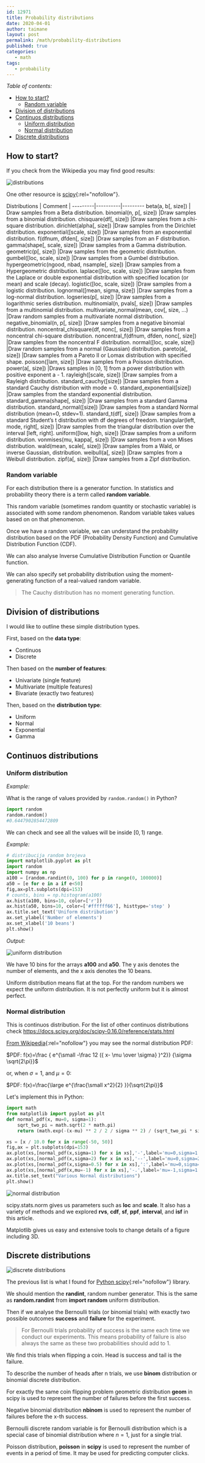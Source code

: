 ```yaml
---
id: 12971
title: Probability distributions
date: 2020-04-01
author: taimane
layout: post
permalink: /math/probability-distributions
published: true
categories: 
   - math
tags:
   - probability
---
```

<script type="text/x-mathjax-config">
    MathJax.Hub.Config({
      tex2jax: {
        skipTags: ['script', 'noscript', 'style', 'textarea', 'pre'],
        inlineMath: [['$','$']]
      }
    });
</script>
<script src="https://cdn.mathjax.org/mathjax/latest/MathJax.js?config=TeX-AMS-MML_HTMLorMML" type="text/javascript"></script>

_Table of contents:_
- [How to start?](#how-to-start)
  - [Random variable](#random-variable)
- [Division of distributions](#division-of-distributions)
- [Continuos distributions](#continuos-distributions)
  - [Uniform distribution](#uniform-distribution)
  - [Normal distribution](#normal-distribution)
- [Discrete distributions](#discrete-distributions)

## How to start?

If you check from the Wikipedia you may find good results:

![distributions](/wp-content/uploads/2020/04/probability-distributions.jpg)

One other resource is [scipy](https://docs.scipy.org/doc/numpy-1.14.1/reference/routines.random.html){:rel="nofollow"}.


Distributions | Comment | 
---------|----------|---------
beta(a, b[, size]) | Draw samples from a Beta distribution.
binomial(n, p[, size]) |Draw samples from a binomial distribution.
chisquare(df[, size]) |Draw samples from a chi-square distribution.
dirichlet(alpha[, size]) |Draw samples from the Dirichlet distribution.
exponential([scale, size]) |Draw samples from an exponential distribution.
f(dfnum, dfden[, size]) |Draw samples from an F distribution.
gamma(shape[, scale, size]) |Draw samples from a Gamma distribution.
geometric(p[, size]) |Draw samples from the geometric distribution.
gumbel([loc, scale, size]) |Draw samples from a Gumbel distribution.
hypergeometric(ngood, nbad, nsample[, size]) |Draw samples from a Hypergeometric distribution.
laplace([loc, scale, size]) |Draw samples from the Laplace or double exponential distribution with specified location (or mean) and scale (decay).
logistic([loc, scale, size]) |Draw samples from a logistic distribution.
lognormal([mean, sigma, size]) |Draw samples from a log-normal distribution.
logseries(p[, size]) |Draw samples from a logarithmic series distribution.
multinomial(n, pvals[, size]) |Draw samples from a multinomial distribution.
multivariate_normal(mean, cov[, size, …) |Draw random samples from a multivariate normal distribution.
negative_binomial(n, p[, size]) |Draw samples from a negative binomial distribution.
noncentral_chisquare(df, nonc[, size]) |Draw samples from a noncentral chi-square distribution.
noncentral_f(dfnum, dfden, nonc[, size]) |Draw samples from the noncentral F distribution.
normal([loc, scale, size]) |Draw random samples from a normal (Gaussian) distribution.
pareto(a[, size]) |Draw samples from a Pareto II or Lomax distribution with specified shape.
poisson([lam, size]) |Draw samples from a Poisson distribution.
power(a[, size]) |Draws samples in [0, 1] from a power distribution with positive exponent a - 1.
rayleigh([scale, size]) |Draw samples from a Rayleigh distribution.
standard_cauchy([size]) |Draw samples from a standard Cauchy distribution with mode = 0.
standard_exponential([size]) |Draw samples from the standard exponential distribution.
standard_gamma(shape[, size]) |Draw samples from a standard Gamma distribution.
standard_normal([size]) |Draw samples from a standard Normal distribution (mean=0, stdev=1).
standard_t(df[, size]) |Draw samples from a standard Student’s t distribution with df degrees of freedom.
triangular(left, mode, right[, size]) |Draw samples from the triangular distribution over the interval [left, right].
uniform([low, high, size]) |Draw samples from a uniform distribution.
vonmises(mu, kappa[, size]) |Draw samples from a von Mises distribution.
wald(mean, scale[, size]) |Draw samples from a Wald, or inverse Gaussian, distribution.
weibull(a[, size]) |Draw samples from a Weibull distribution.
zipf(a[, size]) |Draw samples from a Zipf distribution.


### Random variable

For each distribution there is a generator function. In statistics and probability theory there is a term called **random variable**.

This random variable (sometimes random quantity or stochastic variable) is associated with some random phenomenon. Random variable takes values based on on that phenomenon.

Once we have a random variable, we can understand the probability distribution based on the PDF (Probability Density Function) and Cumulative Distribution Function (CDF).

We can also analyse Inverse Cumulative Distribution Function or Quantile function. 

We can also specify set probability distribution using the moment-generating function of a real-valued random variable.

> The Cauchy distribution has no moment generating function. 



## Division of distributions

I would like to outline these simple distribution types.

First, based on the **data type**:

* Continuos
* Discrete


Then based on the **number of features**:

* Univariate (single feature)
* Multivariate (multiple features)
* Bivariate (exactly two features)


Then, based on the **distribution type**:

* Uniform
* Normal
* Exponential
* Gamma

## Continuos distributions

### Uniform distribution
_Example:_

What is the range of values provided by `random.random()` in Python?

```python
import random
random.random()
#0.6447902854472809
```
We can check and see all the values will be inside $[0, 1)$ range.


_Example:_
```python
# distribucija random brojeva
import matplotlib.pyplot as plt
import random
import numpy as np
a100 = [random.randint(0, 100) for p in range(0, 100000)]
a50 = [e for e in a if e<50]
fig,ax=plt.subplots(dpi=153)
# counts, bins = np.histogram(a100)
ax.hist(a100, bins=10, color=['r'])
ax.hist(a50, bins=10, color=['#ffffff66'], histtype='step' )
ax.title.set_text('Uniform distribution')
ax.set_ylabel('Number of elements')
ax.set_xlabel('10 beans')
plt.show()
```

_Output:_

![uniform distribution](/wp-content/uploads/2020/04/uniform-distribution.jpg)

We have 10 bins for the arrays **a100** and **a50**. The y axis denotes the number of elements, and the x axis denotes the 10 beans.

Uniform distribution means flat at the top.
For the random numbers we expect the uniform distribution. It is not perfectly uniform but it is almost perfect.


### Normal distribution

This is continuos distribution. For the list of other continuos distributions check https://docs.scipy.org/doc/scipy-0.16.0/reference/stats.html



[From Wikipedia](https://en.wikipedia.org/wiki/Normal_distribution){:rel="nofollow"} you may see the normal distribution PDF:

$PDF: f(x)=\frac { e^{\small -\frac 12 ({  x- \mu \over  \sigma} )^2}}
{\sigma \sqrt{2\pi}}$

or, when $\sigma=1$, and $\mu=0:$

$PDF: f(x)=\frac{\large e^{\frac{\small x^2}{2} }}{\sqrt{2\pi}}$


Let's implement this in Python:


```python
import math
from matplotlib import pyplot as plt
def normal_pdf(x, mu=0, sigma=1):
    sqrt_two_pi = math.sqrt(2 * math.pi)
    return (math.exp(-(x-mu) ** 2 / 2 / sigma ** 2) / (sqrt_two_pi * sigma))

xs = [x / 10.0 for x in range(-50, 50)]
fig,ax = plt.subplots(dpi=153)
ax.plot(xs,[normal_pdf(x,sigma=1) for x in xs],'-',label='mu=0,sigma=1')
ax.plot(xs,[normal_pdf(x,sigma=2) for x in xs],'--',label='mu=0,sigma=2')
ax.plot(xs,[normal_pdf(x,sigma=0.5) for x in xs],':',label='mu=0,sigma=0.5')
ax.plot(xs,[normal_pdf(x,mu=-1) for x in xs],'-.',label='mu=-1,sigma=1')
ax.title.set_text("Various Normal distributions")
plt.show()
```

![normal distribution](/wp-content/uploads/2020/04/normal-distributions.jpg)

scipy.stats.norm gives us parameters such as **loc** and **scale**. It also has a variety of methods and we explored **rvs**, **cdf**, **sf**, **ppf**, **interval**, and **isf** in this article.

Matplotlib gives us easy and extensive tools to change details of a figure including 3D.


## Discrete distributions

![discrete distributions](/wp-content/uploads/2020/04/discrete-distributions.jpg)

The previous list is what I found for [Python scipy](https://docs.scipy.org/doc/scipy-0.16.0/reference/stats.html){:rel="nofollow"} library.

We should mention the **randint**, random number generator. This is the same as **random.randint** from **import random** uniform distribution.

Then if we analyse the Bernoulli trials (or binomial trials) with exactly two possible outcomes **success** and **failure** for the experiment.

> For Bernoulli trials probability of success is the same each time we conduct our experiments. This means probability of failure is also always the same as these two probabilities should add to 1.

We find this trials when flipping a coin. Head is success and tail is the failure.

To describe the number of heads after n trials, we use **binom** distribution or binomial discrete distribution.

For exactly the same coin flipping problem geometric distribution **geom** in scipy is used to represent the number of failures before the first success.

Negative binomial distribution **nbinom** is used to represent the number of failures before the x-th success.

Bernoulli discrete random variable is for Bernoulli distribution which is a special case of binomial distribution where $n=1$, just for a single trial.

Poisson distribution, **poisson** in **scipy** is used to represent the number of events in a period of time. It may be used for predicting computer clicks.